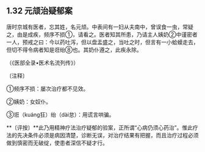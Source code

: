 ## 1.32 元颃治疑郁案

唐时京城有医者，忘其姓，名元颃。中表间有一妇从夫南中，曾误食一虫，常疑之，由是成疾，频序不损①，请看之。医者知其所患，乃请主人姨奶②中谨密者一人，预戒之曰：今以药吐泻，但以盘盂盛之，当吐之时，但言有一小蛤蟆走去，但切不得令病者知是诳绐⑧也。其奶仆遵之，此疾永除。

（《医部全录•医术名流列传》）

〔注释〕

①频序不损：屡次治疗都不见效。

②姨奶：女奴仆。

③诳（kuáng狂）绐（dài怠）：用谎言哄骗。

**〔评按〕**此乃用精神疗法治疗疑郁的验案，正所谓“心病仍须心药治”。惟此疗法的先决条件必须是病因清楚，诊断无误，对治疗结果有把握，而且治疗过程必须做到慎密而无破绽，使患者深信不疑才行。
